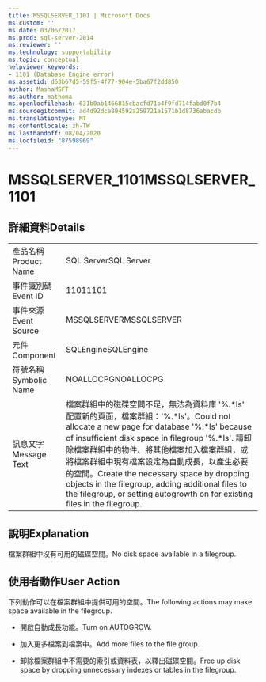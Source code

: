 ```yaml
---
title: MSSQLSERVER_1101 | Microsoft Docs
ms.custom: ''
ms.date: 03/06/2017
ms.prod: sql-server-2014
ms.reviewer: ''
ms.technology: supportability
ms.topic: conceptual
helpviewer_keywords:
- 1101 (Database Engine error)
ms.assetid: d63b67d5-59f5-4f77-904e-5ba67f2dd850
author: MashaMSFT
ms.author: mathoma
ms.openlocfilehash: 631b0ab1466815cbacfd71b4f9fd714fabd0f7b4
ms.sourcegitcommit: ad4d92dce894592a259721a1571b1d8736abacdb
ms.translationtype: MT
ms.contentlocale: zh-TW
ms.lasthandoff: 08/04/2020
ms.locfileid: "87598969"
---
```

# <a name="mssqlserver_1101"></a><span data-ttu-id="23ee5-102">MSSQLSERVER_1101</span><span class="sxs-lookup"><span data-stu-id="23ee5-102">MSSQLSERVER_1101</span></span>
    
## <a name="details"></a><span data-ttu-id="23ee5-103">詳細資料</span><span class="sxs-lookup"><span data-stu-id="23ee5-103">Details</span></span>  
  
|||  
|-|-|  
|<span data-ttu-id="23ee5-104">產品名稱</span><span class="sxs-lookup"><span data-stu-id="23ee5-104">Product Name</span></span>|<span data-ttu-id="23ee5-105">SQL Server</span><span class="sxs-lookup"><span data-stu-id="23ee5-105">SQL Server</span></span>|  
|<span data-ttu-id="23ee5-106">事件識別碼</span><span class="sxs-lookup"><span data-stu-id="23ee5-106">Event ID</span></span>|<span data-ttu-id="23ee5-107">1101</span><span class="sxs-lookup"><span data-stu-id="23ee5-107">1101</span></span>|  
|<span data-ttu-id="23ee5-108">事件來源</span><span class="sxs-lookup"><span data-stu-id="23ee5-108">Event Source</span></span>|<span data-ttu-id="23ee5-109">MSSQLSERVER</span><span class="sxs-lookup"><span data-stu-id="23ee5-109">MSSQLSERVER</span></span>|  
|<span data-ttu-id="23ee5-110">元件</span><span class="sxs-lookup"><span data-stu-id="23ee5-110">Component</span></span>|<span data-ttu-id="23ee5-111">SQLEngine</span><span class="sxs-lookup"><span data-stu-id="23ee5-111">SQLEngine</span></span>|  
|<span data-ttu-id="23ee5-112">符號名稱</span><span class="sxs-lookup"><span data-stu-id="23ee5-112">Symbolic Name</span></span>|<span data-ttu-id="23ee5-113">NOALLOCPG</span><span class="sxs-lookup"><span data-stu-id="23ee5-113">NOALLOCPG</span></span>|  
|<span data-ttu-id="23ee5-114">訊息文字</span><span class="sxs-lookup"><span data-stu-id="23ee5-114">Message Text</span></span>|<span data-ttu-id="23ee5-115">檔案群組中的磁碟空間不足，無法為資料庫 '%.\*ls' 配置新的頁面，檔案群組：'%.\*ls'。</span><span class="sxs-lookup"><span data-stu-id="23ee5-115">Could not allocate a new page for database '%.\*ls' because of insufficient disk space in filegroup '%.\*ls'.</span></span> <span data-ttu-id="23ee5-116">請卸除檔案群組中的物件、將其他檔案加入檔案群組，或將檔案群組中現有檔案設定為自動成長，以產生必要的空間。</span><span class="sxs-lookup"><span data-stu-id="23ee5-116">Create the necessary space by dropping objects in the filegroup, adding additional files to the filegroup, or setting autogrowth on for existing files in the filegroup.</span></span>|  
  
## <a name="explanation"></a><span data-ttu-id="23ee5-117">說明</span><span class="sxs-lookup"><span data-stu-id="23ee5-117">Explanation</span></span>  
 <span data-ttu-id="23ee5-118">檔案群組中沒有可用的磁碟空間。</span><span class="sxs-lookup"><span data-stu-id="23ee5-118">No disk space available in a filegroup.</span></span>  
  
## <a name="user-action"></a><span data-ttu-id="23ee5-119">使用者動作</span><span class="sxs-lookup"><span data-stu-id="23ee5-119">User Action</span></span>  
 <span data-ttu-id="23ee5-120">下列動作可以在檔案群組中提供可用的空間。</span><span class="sxs-lookup"><span data-stu-id="23ee5-120">The following actions may make space available in the filegroup.</span></span>  
  
-   <span data-ttu-id="23ee5-121">開啟自動成長功能。</span><span class="sxs-lookup"><span data-stu-id="23ee5-121">Turn on AUTOGROW.</span></span>  
  
-   <span data-ttu-id="23ee5-122">加入更多檔案到檔案中。</span><span class="sxs-lookup"><span data-stu-id="23ee5-122">Add more files to the file group.</span></span>  
  
-   <span data-ttu-id="23ee5-123">卸除檔案群組中不需要的索引或資料表，以釋出磁碟空間。</span><span class="sxs-lookup"><span data-stu-id="23ee5-123">Free up disk space by dropping unnecessary indexes or tables in the filegroup.</span></span>  
  
  
